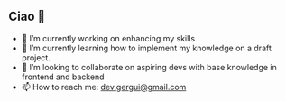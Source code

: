 ## Ciao 👋

- 🔭 I’m currently working on enhancing my skills
- 🌱 I’m currently learning how to implement my knowledge on a draft project.
- 👯 I’m looking to collaborate on aspiring devs with base knowledge in frontend and backend
- 📫 How to reach me: dev.gergui@gmail.com

<!--
**geraguin/geraguin** is a ✨ _special_ ✨ repository because its `README.md` (this file) appears on your GitHub profile.

Here are some ideas to get you started:

- 🔭 I’m currently working on ...
- 🌱 I’m currently learning ...
- 👯 I’m looking to collaborate on ...
- 🤔 I’m looking for help with ...
- 💬 Ask me about ...
- 📫 How to reach me: ...
- 😄 Pronouns: ...
- ⚡ Fun fact: ...
-->
